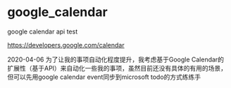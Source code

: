 # google_calendar
google calendar api test

https://developers.google.com/calendar

2020-04-06
为了让我的事项自动化程度提升，我考虑基于Google Calendar的扩展性（基于API）来自动化一些我的事项，虽然目前还没有具体的有用的场景，但可以先用google calendar event同步到microsoft todo的方式练练手